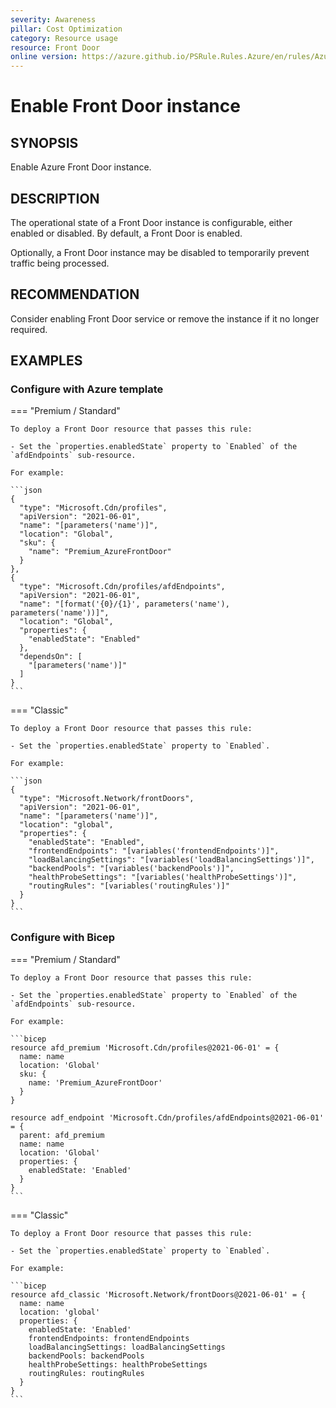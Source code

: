 ```yaml
---
severity: Awareness
pillar: Cost Optimization
category: Resource usage
resource: Front Door
online version: https://azure.github.io/PSRule.Rules.Azure/en/rules/Azure.FrontDoor.Endpoint.State/
---
```


# Enable Front Door instance

## SYNOPSIS

Enable Azure Front Door instance.

## DESCRIPTION

The operational state of a Front Door instance is configurable, either enabled or disabled.
By default, a Front Door is enabled.

Optionally, a Front Door instance may be disabled to temporarily prevent traffic being processed.

## RECOMMENDATION

Consider enabling Front Door service or remove the instance if it no longer required.

## EXAMPLES

### Configure with Azure template

=== "Premium / Standard"

    To deploy a Front Door resource that passes this rule:

    - Set the `properties.enabledState` property to `Enabled` of the `afdEndpoints` sub-resource.

    For example:

    ```json
    {
      "type": "Microsoft.Cdn/profiles",
      "apiVersion": "2021-06-01",
      "name": "[parameters('name')]",
      "location": "Global",
      "sku": {
        "name": "Premium_AzureFrontDoor"
      }
    },
    {
      "type": "Microsoft.Cdn/profiles/afdEndpoints",
      "apiVersion": "2021-06-01",
      "name": "[format('{0}/{1}', parameters('name'), parameters('name'))]",
      "location": "Global",
      "properties": {
        "enabledState": "Enabled"
      },
      "dependsOn": [
        "[parameters('name')]"
      ]
    }
    ```

=== "Classic"

    To deploy a Front Door resource that passes this rule:

    - Set the `properties.enabledState` property to `Enabled`.

    For example:

    ```json
    {
      "type": "Microsoft.Network/frontDoors",
      "apiVersion": "2021-06-01",
      "name": "[parameters('name')]",
      "location": "global",
      "properties": {
        "enabledState": "Enabled",
        "frontendEndpoints": "[variables('frontendEndpoints')]",
        "loadBalancingSettings": "[variables('loadBalancingSettings')]",
        "backendPools": "[variables('backendPools')]",
        "healthProbeSettings": "[variables('healthProbeSettings')]",
        "routingRules": "[variables('routingRules')]"
      }
    }
    ```

### Configure with Bicep

=== "Premium / Standard"

    To deploy a Front Door resource that passes this rule:

    - Set the `properties.enabledState` property to `Enabled` of the `afdEndpoints` sub-resource.

    For example:

    ```bicep
    resource afd_premium 'Microsoft.Cdn/profiles@2021-06-01' = {
      name: name
      location: 'Global'
      sku: {
        name: 'Premium_AzureFrontDoor'
      }
    }

    resource adf_endpoint 'Microsoft.Cdn/profiles/afdEndpoints@2021-06-01' = {
      parent: afd_premium
      name: name
      location: 'Global'
      properties: {
        enabledState: 'Enabled'
      }
    }
    ```

=== "Classic"

    To deploy a Front Door resource that passes this rule:

    - Set the `properties.enabledState` property to `Enabled`.

    For example:

    ```bicep
    resource afd_classic 'Microsoft.Network/frontDoors@2021-06-01' = {
      name: name
      location: 'global'
      properties: {
        enabledState: 'Enabled'
        frontendEndpoints: frontendEndpoints
        loadBalancingSettings: loadBalancingSettings
        backendPools: backendPools
        healthProbeSettings: healthProbeSettings
        routingRules: routingRules
      }
    }
    ```
